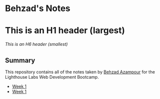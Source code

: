 # Behzad's Notes

# This is an H1 header (largest)
###### This is an H6 header (smallest)

## Summary

This repository contains all of the notes taken by [Behzad Azampour](linkedin.com/in/bazampour) for the Lighthouse Labs Web Development Bootcamp.

* [Week 1](/Week_1)
* [Week 1](/Week_2)